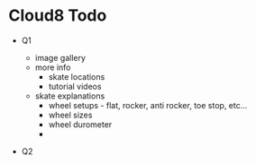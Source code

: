 # Cloud8 Todo

- Q1

  - image gallery
  - more info
    - skate locations
    - tutorial videos
  - skate explanations
    - wheel setups - flat, rocker, anti rocker, toe stop, etc...
    - wheel sizes
    - wheel durometer
    -

- Q2

